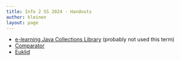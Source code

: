 ```yaml
---
title: Info 2 SS 2024 - Handouts
author: kleinen
layout: page
---
```

* [e-learning Java Collections Library](collections)
(probably not used this term)
* [Comparator](comparator)
* [Euklid](euclid)
